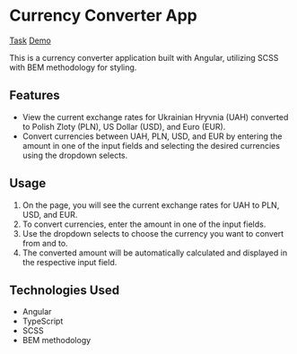 # Currency Converter App

[Task](https://docs.google.com/document/d/1KWuOkO2jl_K1Btm5iVaqiPt0YM2uUuXNcfYdTMI6ZG0/edit#heading=h.c8sww09tvcj1)
[Demo](https://vanyachyzh.github.io/converter/)

This is a currency converter application built with Angular, utilizing SCSS with BEM methodology for styling.

## Features

- View the current exchange rates for Ukrainian Hryvnia (UAH) converted to Polish Zloty (PLN), US Dollar (USD), and Euro (EUR).
- Convert currencies between UAH, PLN, USD, and EUR by entering the amount in one of the input fields and selecting the desired currencies using the dropdown selects.

## Usage

1. On the page, you will see the current exchange rates for UAH to PLN, USD, and EUR.
2. To convert currencies, enter the amount in one of the input fields.
3. Use the dropdown selects to choose the currency you want to convert from and to.
4. The converted amount will be automatically calculated and displayed in the respective input field.

## Technologies Used

- Angular
- TypeScript
- SCSS
- BEM methodology

